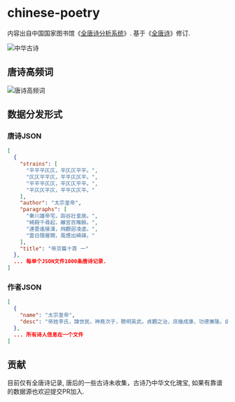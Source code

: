 # chinese-poetry

内容出自中国国家图书馆《[全唐诗分析系统](http://202.106.125.44:8082/tang/)》. 基于《[全唐诗](http://baike.baidu.com/view/26372.htm)》修订.

![中华古诗](https://raw.githubusercontent.com/jackeyGao/chinese-poetry/master/images/full-tang-poetry.png "中华古诗")

## 唐诗高频词

![唐诗高频词](https://raw.githubusercontent.com/jackeyGao/chinese-poetry/master/images/text_topK.png "唐诗高频词")


## 数据分发形式

### 唐诗JSON

```json
[
  {
    "strains": [
      "平平平仄仄，平仄仄平平。",
      "仄仄平平仄，平平仄仄平。",
      "平平平仄仄，平仄仄平平。",
      "平仄仄平仄，平平仄仄平。"
    ],
    "author": "太宗皇帝",
    "paragraphs": [
      "秦川雄帝宅，函谷壯皇居。",
      "綺殿千尋起，離宮百雉餘。",
      "連甍遙接漢，飛觀迥凌虛。",
      "雲日隱層闕，風煙出綺疎。"
    ],
    "title": "帝京篇十首 一"
  },
  ... 每单个JSON文件1000条唐诗记录.
]
```
### 作者JSON

```json
[
  {
    "name": "太宗皇帝",
    "desc": "帝姓李氏，諱世民，神堯次子，聰明英武。貞觀之治，庶幾成康，功德兼隆。由漢以來，未之有也。而銳情經術， >初建秦邸，即開文學館，召名儒十八人爲學士。既即位，殿左置弘文館，悉引內學士，番宿更休。聽朝之間，則與討論典籍，雜以文詠。或日昃夜艾，未嘗少怠。詩筆草隸，卓越前古。至於天文秀發，沈麗高朗，有唐三百年風雅之盛，帝實有以啓之焉。在位二十四年，諡曰文。集四十卷。館閣書目，詩一卷，六十九首。今編詩一卷。"
  },
  ... 所有诗人信息在一个文件
]
```


## 贡献

目前仅有全唐诗记录, 唐后的一些古诗未收集，古诗乃中华文化瑰宝, 如果有靠谱的数据源也欢迎提交PR加入.  

